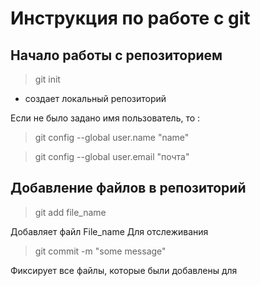 # Инструкция по работе с git

## Начало работы с репозиторием
> git init

* создает локальный репозиторий

Если не было задано имя пользователь, то :
> git config --global user.name "name"

> git config --global user.email "почта"

## Добавление файлов в репозиторий
> git add file_name

Добавляет файл File_name Для отслеживания

> git commit -m "some message"

Фиксирует все файлы, которые были добавлены для 